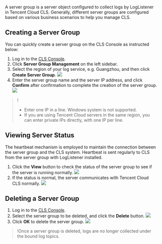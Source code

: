 A server group is a server object configured to collect logs by LogListener in Tencent Cloud CLS. Generally, different server groups are configured based on various business scenarios to help you manage CLS.

## Creating a Server Group
You can quickly create a server group on the CLS Console as instructed below:
1. Log in to the [CLS Console](https://console.cloud.tencent.com/cls).
2. Click **Server Group Management** on the left sidebar.
3. Select the region of your log service, e.g. Guangzhou, and then click **Create Server Group**.
![](https://main.qcloudimg.com/raw/95220e6cb971a91ac4e490b39f6e5068.png)
4. Enter the server group name and the server IP address, and click **Confirm** after confirmation to complete the creation of the server group.
![](https://main.qcloudimg.com/raw/5a5372e04930018fb1a1a51653d5eab8.png)
>!
> - Enter one IP in a line. Windows system is not supported.
> - If you are using Tencent Cloud servers in the same region, you can enter private IPs directly, with one IP per line.


## Viewing Server Status
The heartbeat mechanism is employed to maintain the connection between the server group and the CLS system. Heartbeat is sent regularly to CLS from the server group with LogListener installed.
1. Click the **View** button to check the status of the server group to see if the server is running normally.
![](https://main.qcloudimg.com/raw/b1b9f577f6ca595c5a6aaffd8169fd40.png)
2. If the status is normal, the server communicates with Tencent Cloud CLS normally.
![](https://main.qcloudimg.com/raw/69d87f0aa09637c03f58190a366178ce.png)

## Deleting a Server Group
1. Log in to the [CLS Console](https://console.cloud.tencent.com/cls).
2. Select the server group to be deleted, and click the **Delete** button.
![](https://main.qcloudimg.com/raw/c5cb4b37df17cc3b01f15e363d7dacd2.png)
3. Click **OK** to delete the server group.
![](https://main.qcloudimg.com/raw/d94ecda2fd201698859dd9eee5bfd5c4.png)
>!Once a server group is deleted, logs are no longer collected under the bound log topics.
